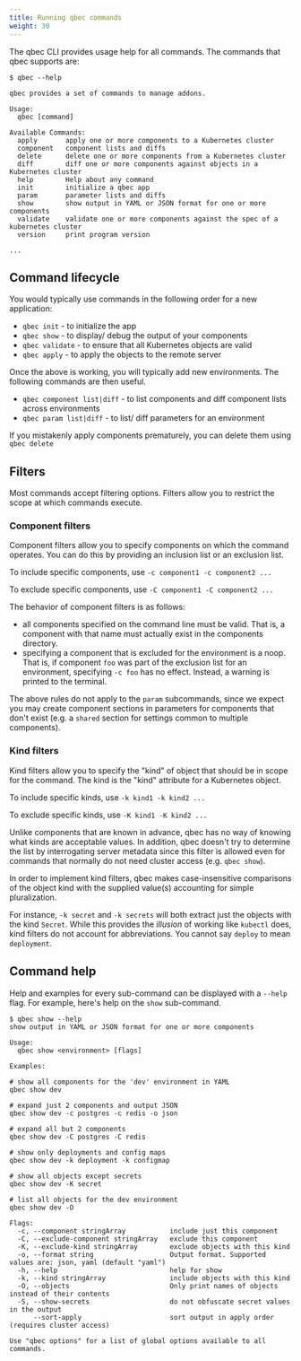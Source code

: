 ```yaml
---
title: Running qbec commands
weight: 30
---
```


The qbec CLI provides usage help for all commands. The commands that qbec supports are:

```shell
$ qbec --help

qbec provides a set of commands to manage addons.

Usage:
  qbec [command]

Available Commands:
  apply       apply one or more components to a Kubernetes cluster
  component   component lists and diffs
  delete      delete one or more components from a Kubernetes cluster
  diff        diff one or more components against objects in a Kubernetes cluster
  help        Help about any command
  init        initialize a qbec app
  param       parameter lists and diffs
  show        show output in YAML or JSON format for one or more components
  validate    validate one or more components against the spec of a kubernetes cluster
  version     print program version
  
...
```


## Command lifecycle

You would typically use commands in the following order for a new application:

* `qbec init` - to initialize the app
* `qbec show` -  to display/ debug the output of your components
* `qbec validate` - to ensure that all Kubernetes objects are valid
* `qbec apply` - to apply the objects to the remote server

Once the above is working, you will typically add new environments. The following commands are then
useful.

* `qbec component list|diff` - to list components and diff component lists across environments
* `qbec param list|diff` - to list/ diff parameters for an environment

If you mistakenly apply components prematurely, you can delete them using `qbec delete`

## Filters

Most commands accept filtering options. Filters allow you to restrict the scope at which commands execute.

### Component filters

Component filters allow you to specify components on which the command operates. You can do this by providing an
inclusion list or an exclusion list.

To include specific components, use `-c component1 -c component2 ...`

To exclude specific components, use `-C component1 -C component2 ...`

The behavior of component filters is as follows:

* all components specified on the command line must be valid. That is, a component with that name must actually exist
  in the components directory.
* specifying a component that is excluded for the environment is a noop. That is, if component `foo` was part of the
  exclusion list for an environment, specifying `-c foo` has no effect. Instead, a warning is printed to the terminal.

The above rules do not apply to the `param` subcommands, since we expect you may create component sections in parameters
for components that don't exist (e.g. a `shared` section for settings common to multiple components).

### Kind filters

Kind filters allow you to specify the "kind" of object that should be in scope for the command. The kind is the "kind"
attribute for a Kubernetes object.

To include specific kinds, use `-k kind1 -k kind2 ...`

To exclude specific kinds, use `-K kind1 -K kind2 ...`

Unlike components that are known in advance, qbec has no way of knowing what kinds are acceptable values. In addition,
qbec doesn't try to determine the list by interrogating server metadata since this filter is allowed even for commands
that normally do not need cluster access (e.g. `qbec show`).

In order to implement kind filters, qbec makes case-insensitive comparisons of the object kind with the supplied value(s)
accounting for simple pluralization.

For instance, `-k secret` and `-k secrets` will both extract just the objects with the kind `Secret`. While this provides
the _illusion_ of working like `kubectl` does, kind filters do not account for abbreviations. You cannot say `deploy`
to mean `deployment`.


## Command help

Help and examples for every sub-command can be displayed with a `--help` flag. 
For example, here's help on the `show` sub-command.

```shell
$ qbec show --help
show output in YAML or JSON format for one or more components

Usage:
  qbec show <environment> [flags]

Examples:

# show all components for the 'dev' environment in YAML
qbec show dev

# expand just 2 components and output JSON
qbec show dev -c postgres -c redis -o json

# expand all but 2 components
qbec show dev -C postgres -C redis

# show only deployments and config maps
qbec show dev -k deployment -k configmap

# show all objects except secrets
qbec show dev -K secret

# list all objects for the dev environment
qbec show dev -O

Flags:
  -c, --component stringArray           include just this component
  -C, --exclude-component stringArray   exclude this component
  -K, --exclude-kind stringArray        exclude objects with this kind
  -o, --format string                   Output format. Supported values are: json, yaml (default "yaml")
  -h, --help                            help for show
  -k, --kind stringArray                include objects with this kind
  -O, --objects                         Only print names of objects instead of their contents
  -S, --show-secrets                    do not obfuscate secret values in the output
      --sort-apply                      sort output in apply order (requires cluster access)

Use "qbec options" for a list of global options available to all commands.
```
